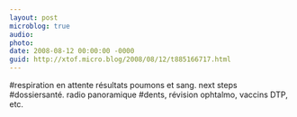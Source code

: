 ```yaml
---
layout: post
microblog: true
audio: 
photo: 
date: 2008-08-12 00:00:00 -0000
guid: http://xtof.micro.blog/2008/08/12/t885166717.html
---
```

#respiration en attente résultats poumons et sang. next steps #dossiersanté. radio panoramique #dents, révision ophtalmo, vaccins DTP, etc.
